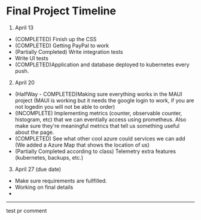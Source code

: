 # Final Project Timeline

1. April 13
- (COMPLETED) Finish up the CSS
- (COMPLETED) Getting PayPal to work 
- (Partially Completed) Write integration tests
- Write UI tests
- (COMPLETED)Application and database deployed to kubernetes every push.
2. April 20
- (HalfWay - COMPLETED)Making sure everything works in the MAUI project  (MAUI is working but it needs the google login to work, if you are not logedin you will not be able to order)
- (INCOMPLETE) Implementing metrics (counter, observable counter, histogram, etc) that we can eventially access using prometheus. Also make sure they're meaningful metrics that tell us something useful about the page.
- (COMPLETED) See what other cool azure could services we can add (We added a Azure Map that shows the location of us)
- (Partially Completed according to class) Telemetry extra features (kubernetes, backups, etc.)
3. April 27 (due date)
- Make sure requirements are fullfilled.
- Working on final details
-

-----------------
test pr comment
